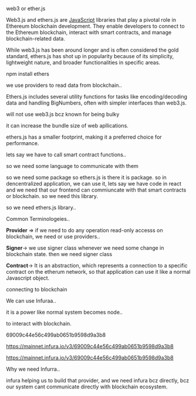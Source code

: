 web3 or ether.js

Web3.js and ethers.js are [JavaScript](https://tatum.io/blog/best-javascript-libraries) libraries that play a pivotal role in Ethereum blockchain development. They enable developers to connect to the Ethereum blockchain, interact with smart contracts, and manage blockchain-related data.

While web3.js has been around longer and is often considered the gold standard, ethers.js has shot up in popularity because of its simplicity, lightweight nature, and broader functionalities in specific areas.

npm install ethers

we use providers to read data from blockchain..

Ethers.js includes several utility functions for tasks like encoding/decoding data and handling BigNumbers, often with simpler interfaces than web3.js.

will not use web3.js bcz known for being bulky

it can increase the bundle size of web apllications.

ethers.js has a smaller footprint, making it a preferred choice for performance.

lets say we have to call smart contract functions..

so we need some language to communicate with them 

so we need some package so ethers.js is there it is package. so in  dencentralized application, we can use it, lets say we have code in react and we need that our frontend can commiuncate with that smart contracts or blockchain. so we need this library.

so we need ethers.js library..

Common Terminologeies..

**Provider** ⇒ if we need to do any operation read-only accesss on blockchain, we need or use providers..

**Signer**→ we use signer class whenever we need some change in blockchain state. then we need signer class

**Contract**→ It is an abstraction, which represents a connection to a specific contract on the etherum network, so that application can use it like a normal Javascript object.

connecting to blockchain 

We can use Infuraa..

it is a power like normal system becomes node..

to interact with blockchain.

69009c44e56c499ab0651b9598d9a3b8

https://mainnet.infura.io/v3/69009c44e56c499ab0651b9598d9a3b8

https://mainnet.infura.io/v3/69009c44e56c499ab0651b9598d9a3b8

Why we need Infurra..

infura helping us to build that provider, and we need infura bcz directly, bcz our system cant communicate directly with blockchain ecosystem.